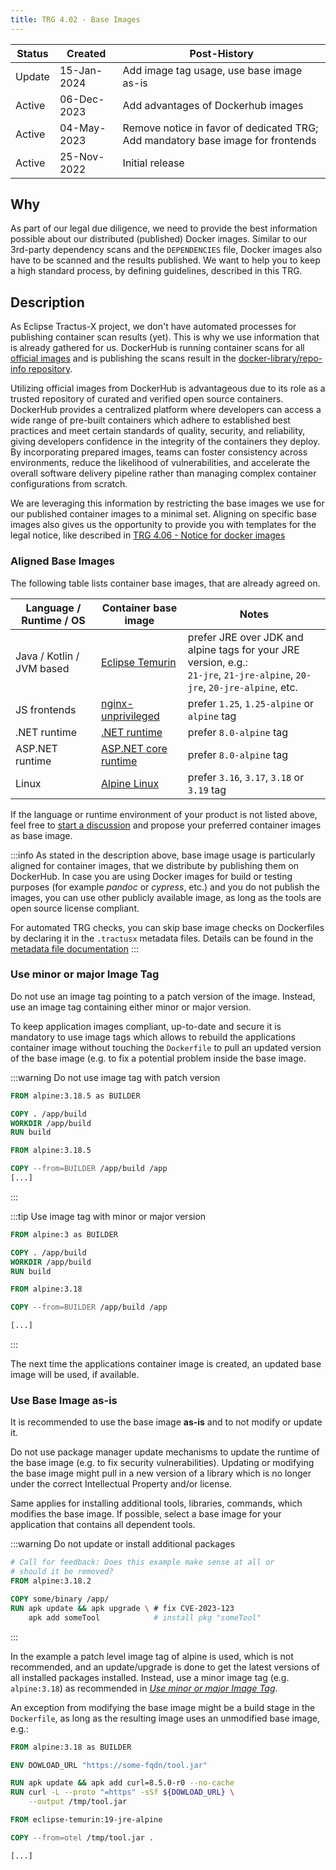 ```yaml
---
title: TRG 4.02 - Base Images
---
```


| Status | Created     | Post-History                                                                    |
|--------|-------------|---------------------------------------------------------------------------------|
| Update | 15-Jan-2024 | Add image tag usage, use base image as-is                                       |
| Active | 06-Dec-2023 | Add advantages of Dockerhub images                                              |
| Active | 04-May-2023 | Remove notice in favor of dedicated TRG; Add mandatory base image for frontends |
| Active | 25-Nov-2022 | Initial release                                                                 |

## Why

As part of our legal due diligence, we need to provide the best information possible about our distributed (published)
Docker images. Similar to our 3rd-party dependency scans and the `DEPENDENCIES` file, Docker images also have to be
scanned and the results published. We want to help you to keep a high standard process, by defining guidelines,
described in this TRG.

## Description

As Eclipse Tractus-X project, we don't have automated processes for publishing container scan results (yet). This is why
we use information that is already gathered for us. DockerHub is running container scans for
all [official images](https://docs.docker.com/trusted-content/official-images/) and is publishing the scans result in
the [docker-library/repo-info repository](https://github.com/docker-library/repo-info).

Utilizing official images from DockerHub is advantageous due to its role as a trusted repository of curated and verified
open source containers. DockerHub provides a centralized platform where developers can access a wide range of pre-built
containers which adhere to established best practices and meet certain standards of quality, security, and reliability,
giving developers confidence in the integrity of the containers they deploy. By incorporating prepared images, teams can
foster consistency across environments, reduce the likelihood of vulnerabilities, and accelerate the overall software
delivery pipeline rather than managing complex container configurations from scratch.

We are leveraging this information by restricting the base images we use for our published container images to a minimal
set. Aligning on specific base images also gives us the opportunity to provide you with templates for the legal notice,
like described in [TRG 4.06 - Notice for docker images](./trg-4-06.md)

### Aligned Base Images

The following table lists container base images, that are already agreed on.

| Language / Runtime / OS   | Container base image                                                       | Notes                                                                                                                          |
|---------------------------|----------------------------------------------------------------------------|--------------------------------------------------------------------------------------------------------------------------------|
| Java / Kotlin / JVM based | [Eclipse Temurin](https://hub.docker.com/_/eclipse-temurin)                | prefer JRE over JDK and alpine tags for your JRE version, e.g.:<br/>`21-jre`, `21-jre-alpine`, `20-jre`, `20-jre-alpine`, etc. |
| JS frontends              | [nginx-unprivileged](https://hub.docker.com/r/nginxinc/nginx-unprivileged) | prefer `1.25`, `1.25-alpine` or `alpine` tag                                                                                   |
| .NET runtime              | [.NET runtime](https://hub.docker.com/_/microsoft-dotnet-runtime)          | prefer `8.0-alpine` tag                                                                                                        |
| ASP.NET runtime           | [ASP.NET core runtime](https://hub.docker.com/_/microsoft-dotnet-aspnet)   | prefer `8.0-alpine` tag                                                                                                        |
| Linux                     | [Alpine Linux](https://hub.docker.com/_/alpine)                            | prefer `3.16`, `3.17`, `3.18` or `3.19` tag                                                                                    |

If the language or runtime environment of your product is not listed above, feel free
to [start a discussion](https://github.com/eclipse-tractusx/sig-infra/discussions) and propose your preferred container
images as base image.

:::info
As stated in the description above, base image usage is particularly aligned for container images, that we distribute by
publishing them on DockerHub. In case you are using Docker images for build or testing purposes (for example _pandoc_ or
_cypress_, etc.) and you do not publish the images, you can use other publicly available image, as long as the tools are
open source license compliant.

For automated TRG checks, you can skip base image checks on Dockerfiles by declaring it in the `.tractusx` metadata
files. Details can be found in
the [metadata file documentation](https://github.com/eclipse-tractusx/sig-release/blob/main/docs/metadata_file.md)
:::

### Use minor or major Image Tag

Do not use an image tag pointing to a patch version of the image. Instead, use an image tag containing either minor or
major version.

To keep application images compliant, up-to-date and secure it is mandatory to use image tags which allows to rebuild
the applications container image without touching the `Dockerfile` to pull an updated version of the base image (e.g. to
fix a potential problem inside the base image.

:::warning Do not use image tag with patch version

```Dockerfile
FROM alpine:3.18.5 as BUILDER

COPY . /app/build
WORKDIR /app/build
RUN build

FROM alpine:3.18.5

COPY --from=BUILDER /app/build /app
[...]
```

:::

:::tip Use image tag with minor or major version

```Dockerfile
FROM alpine:3 as BUILDER

COPY . /app/build
WORKDIR /app/build
RUN build

FROM alpine:3.18

COPY --from=BUILDER /app/build /app

[...]
```

:::

The next time the applications container image is created, an updated base image will be used, if available.

### Use Base Image as-is

It is recommended to use the base image **as-is** and to not modify or update it.

Do not use package manager update mechanisms to update the runtime of the base image (e.g. to fix security
vulnerabilities). Updating or modifying the base image might pull in a new version of a library which is no longer under
the correct Intellectual Property and/or license.

Same applies for installing additional tools, libraries, commands, which modifies the base image. If possible, select a
base image for your application that contains all dependent tools.

:::warning Do not update or install additional packages

```Dockerfile
# Call for feedback: Does this example make sense at all or
# should it be removed?
FROM alpine:3.18.2

COPY some/binary /app/
RUN apk update && apk upgrade \ # fix CVE-2023-123
    apk add someTool            # install pkg "someTool"
```

:::

In the example a patch level image tag of alpine is used, which is not recommended, and an update/upgrade is done to get
the latest versions of all installed packages installed. Instead, use a minor image tag (e.g. `alpine:3.18`) as
recommended in [_Use minor or major Image Tag_](#use-minor-or-major-image-tag).

An exception from modifying the base image might be a build stage in the `Dockerfile`, as long as the resulting image
uses an unmodified base image, e.g.:

```Dockerfile
FROM alpine:3.18 as BUILDER

ENV DOWLOAD_URL "https://some-fqdn/tool.jar"

RUN apk update && apk add curl=8.5.0-r0 --no-cache
RUN curl -L --proto "=https" -sSf ${DOWLOAD_URL} \
    --output /tmp/tool.jar

FROM eclipse-temurin:19-jre-alpine

COPY --from=otel /tmp/tool.jar .

[...]
```
